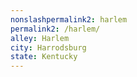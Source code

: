 ```yaml
---
﻿nonslashpermalink2: harlem
permalink2: /harlem/
alley: Harlem
city: Harrodsburg
state: Kentucky
---
```

